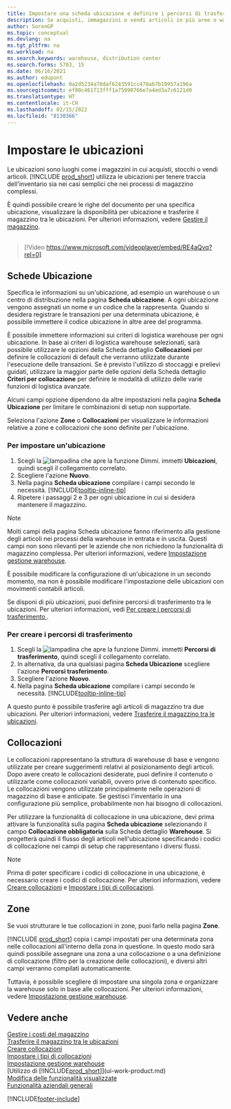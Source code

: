 ```yaml
---
title: Impostare una scheda ubicazione e definire i percorsi di trasferimento (video)
description: Se acquisti, immagazzini o vendi articoli in più aree o warehouse, devi impostare ogni ubicazione con una scheda ubicazione e definire i percorsi di trasferimento.
author: SorenGP
ms.topic: conceptual
ms.devlang: na
ms.tgt_pltfrm: na
ms.workload: na
ms.search.keywords: warehouse, distribution center
ms.search.forms: 5703, 15
ms.date: 06/16/2021
ms.author: edupont
ms.openlocfilehash: 0a2d5234a78daf6243591cc478ab7b19957a196a
ms.sourcegitcommit: ef80c461713fff1a75998766e7a4ed3a7c6121d0
ms.translationtype: HT
ms.contentlocale: it-CH
ms.lasthandoff: 02/15/2022
ms.locfileid: "8130366"
---
```

# <a name="set-up-locations"></a>Impostare le ubicazioni

Le ubicazioni sono luoghi come i magazzini in cui acquisti, stocchi o vendi articoli. [!INCLUDE [prod_short](includes/prod_short.md)] utilizza le ubicazioni per tenere traccia dell'inventario sia nei casi semplici che nei processi di magazzino complessi.

È quindi possibile creare le righe del documento per una specifica ubicazione, visualizzare la disponibilità per ubicazione e trasferire il magazzino tra le ubicazioni. Per ulteriori informazioni, vedere [Gestire il magazzino](inventory-manage-inventory.md).
<br><br>  
  
> [!Video https://www.microsoft.com/videoplayer/embed/RE4aQvq?rel=0]

## <a name="location-cards"></a>Schede Ubicazione
Specifica le informazioni su un'ubicazione, ad esempio un warehouse o un centro di distribuzione nella pagina **Scheda ubicazione**. A ogni ubicazione vengono assegnati un nome e un codice che la rappresenta. Quando si desidera registrare le transazioni per una determinata ubicazione, è possibile immettere il codice ubicazione in altre aree del programma.  

È possibile immettere informazioni sui criteri di logistica warehouse per ogni ubicazione. In base ai criteri di logistica warehouse selezionati, sarà possibile utilizzare le opzioni della Scheda dettaglio **Collocazioni** per definire le collocazioni di default che verranno utilizzate durante l'esecuzione delle transazioni. Se è previsto l'utilizzo di stoccaggi e prelievi guidati, utilizzare la maggior parte delle opzioni della Scheda dettaglio **Criteri per collocazione** per definire le modalità di utilizzo delle varie funzioni di logistica avanzate.  

Alcuni campi opzione dipendono da altre impostazioni nella pagina **Scheda Ubicazione** per limitare le combinazioni di setup non supportate.  

Seleziona l'azione **Zone** o **Collocazioni** per visualizzare le informazioni relative a zone e collocazioni che sono definite per l'ubicazione.

### <a name="to-set-up-a-location"></a>Per impostare un'ubicazione

1. Scegli la ![lampadina che apre la funzione Dimmi.](media/ui-search/search_small.png "Informazioni sull'operazione che si desidera eseguire") immetti **Ubicazioni**, quindi scegli il collegamento correlato.
2. Scegliere l'azione **Nuovo**.
3. Nella pagina **Scheda ubicazione** compilare i campi secondo le necessità. [!INCLUDE[tooltip-inline-tip](includes/tooltip-inline-tip_md.md)]
4. Ripetere i passaggi 2 e 3 per ogni ubicazione in cui si desidera mantenere il magazzino.

> [!NOTE]  
> Molti campi della pagina Scheda ubicazione fanno riferimento alla gestione degli articoli nei processi della warehouse in entrata e in uscita. Questi campi non sono rilevanti per le aziende che non richiedono la funzionalità di magazzino complessa. Per ulteriori informazioni, vedere [Impostazione gestione warehouse](warehouse-setup-warehouse.md).

È possibile modificare la configurazione di un'ubicazione in un secondo momento, ma non è possibile modificare l'impostazione delle ubicazioni con movimenti contabili articoli.  

Se disponi di più ubicazioni, puoi definire percorsi di trasferimento tra le ubicazioni. Per ulteriori informazioni, vedi [Per creare i percorsi di trasferimento ](inventory-how-setup-locations.md#to-create-a-transfer-route). 

### <a name="to-create-a-transfer-route"></a>Per creare i percorsi di trasferimento

1. Scegli la ![lampadina che apre la funzione Dimmi.](media/ui-search/search_small.png "Informazioni sull'operazione che si desidera eseguire") immetti **Percorsi di trasferimento**, quindi scegli il collegamento correlato.
2. In alternativa, da una qualsiasi pagina **Scheda Ubicazione** scegliere l'azione **Percorsi trasferimento**.
3. Scegliere l'azione **Nuovo**.
4. Nella pagina **Scheda ubicazione** compilare i campi secondo le necessità. [!INCLUDE[tooltip-inline-tip](includes/tooltip-inline-tip_md.md)]

A questo punto è possibile trasferire agli articoli di magazzino tra due ubicazioni. Per ulteriori informazioni, vedere [Trasferire il magazzino tra le ubicazioni](inventory-how-transfer-between-locations.md).    

## <a name="bins"></a>Collocazioni

Le collocazioni rappresentano la struttura di warehouse di base e vengono utilizzate per creare suggerimenti relativi al posizionamento degli articoli. Dopo avere creato le collocazioni desiderate, puoi definire il contenuto o utilizzarle come collocazioni variabili, ovvero prive di contenuto specifico. Le collocazioni vengono utilizzate principalmente nelle operazioni di magazzino di base e anticipate. Se gestisci l'inventario in una configurazione più semplice, probabilmente non hai bisogno di collocazioni.

Per utilizzare la funzionalità di collocazione in una ubicazione, devi prima attivare la funzionalità sulla pagina **Scheda ubicazione** selezionando il campo **Collocazione obbligatoria** sulla Scheda dettaglio **Warehouse**. Si progetterà quindi il flusso degli articoli nell'ubicazione specificando i codici di collocazione nei campi di setup che rappresentano i diversi flussi.

> [!NOTE]
> Prima di poter specificare i codici di collocazione in una ubicazione, è necessario creare i codici di collocazione. Per ulteriori informazioni, vedere [Creare collocazioni](warehouse-how-to-create-individual-bins.md) e [Impostare i tipi di collocazioni](warehouse-how-to-set-up-bin-types.md).  

## <a name="zones"></a>Zone

Se vuoi strutturare le tue collocazioni in zone, puoi farlo nella pagina **Zone**.

[!INCLUDE [prod_short](includes/prod_short.md)] copia i campi impostati per una determinata zona nelle collocazioni all'interno della zona in questione. In questo modo sarà quindi possibile assegnare una zona a una collocazione o a una definizione di collocazione (filtro per la creazione delle collocazioni), e diversi altri campi verranno compilati automaticamente.

Tuttavia, è possibile scegliere di impostare una singola zona e organizzare la warehouse solo in base alle collocazioni. Per ulteriori informazioni, vedere [Impostazione gestione warehouse](warehouse-setup-warehouse.md).  

## <a name="see-also"></a>Vedere anche

[Gestire i costi del magazzino](inventory-manage-inventory.md)  
[Trasferire il magazzino tra le ubicazioni](inventory-how-transfer-between-locations.md)  
[Creare collocazioni](warehouse-how-to-create-individual-bins.md)  
[Impostare i tipi di collocazioni](warehouse-how-to-set-up-bin-types.md)  
[Impostazione gestione warehouse](warehouse-setup-warehouse.md)  
[Utilizzo di [!INCLUDE[prod_short](includes/prod_short.md)]](ui-work-product.md)  
[Modifica delle funzionalità visualizzate](ui-experiences.md)  
[Funzionalità aziendali generali](ui-across-business-areas.md)


[!INCLUDE[footer-include](includes/footer-banner.md)]